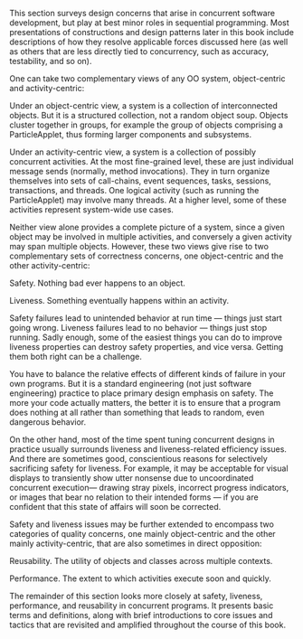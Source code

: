 This section surveys design concerns that arise in concurrent software development, but play at best
minor roles in sequential programming. Most presentations of constructions and design patterns later
in this book include descriptions of how they resolve applicable forces discussed here (as well as
others that are less directly tied to concurrency, such as accuracy, testability, and so on). 

One can take two complementary views of any OO system, object-centric and activity-centric: 

Under an object-centric view, a system is a collection of interconnected objects. But it is a structured
collection, not a random object soup. Objects cluster together in groups, for example the group of
objects comprising a ParticleApplet, thus forming larger components and subsystems. 

Under an activity-centric view, a system is a collection of possibly concurrent activities. At the most
fine-grained level, these are just individual message sends (normally, method invocations). They in
turn organize themselves into sets of call-chains, event sequences, tasks, sessions, transactions, and
threads. One logical activity (such as running the ParticleApplet) may involve many threads.
At a higher level, some of these activities represent system-wide use cases. 

Neither view alone provides a complete picture of a system, since a given object may be involved in
multiple activities, and conversely a given activity may span multiple objects. However, these two
views give rise to two complementary sets of correctness concerns, one object-centric and the other
activity-centric: 

Safety. Nothing bad ever happens to an object. 

Liveness. Something eventually happens within an activity. 

Safety failures lead to unintended behavior at run time — things just start going wrong. Liveness
failures lead to no behavior — things just stop running. Sadly enough, some of the easiest things you
can do to improve liveness properties can destroy safety properties, and vice versa. Getting them both
right can be a challenge. 

You have to balance the relative effects of different kinds of failure in your own programs. But it is a
standard engineering (not just software engineering) practice to place primary design emphasis on
safety. The more your code actually matters, the better it is to ensure that a program does nothing at all
rather than something that leads to random, even dangerous behavior. 

On the other hand, most of the time spent tuning concurrent designs in practice usually surrounds
liveness and liveness-related efficiency issues. And there are sometimes good, conscientious reasons
for selectively sacrificing safety for liveness. For example, it may be acceptable for visual displays to
transiently show utter nonsense due to uncoordinated concurrent execution— drawing stray pixels,
incorrect progress indicators, or images that bear no relation to their intended forms — if you are
confident that this state of affairs will soon be corrected. 

Safety and liveness issues may be further extended to encompass two categories of quality concerns,
one mainly object-centric and the other mainly activity-centric, that are also sometimes in direct
opposition: 

Reusability. The utility of objects and classes across multiple contexts.

Performance. The extent to which activities execute soon and quickly. 

The remainder of this section looks more closely at safety, liveness, performance, and reusability in
concurrent programs. It presents basic terms and definitions, along with brief introductions to core
issues and tactics that are revisited and amplified throughout the course of this book. 
